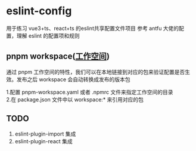 # eslint-config

用于练习 vue3+ts、react+ts 的eslint共享配置文件项目
参考 antfu 大佬的配置，理解 eslint 的配置项和规则

## pnpm workspace([工作空间](https://pnpm.io/zh/workspaces))

  通过 pnpm 工作空间的特性，我们可以在本地链接到对应的包来验证配置是否生效。发布之后 workspace 会自动转换成发布的版本包

  1.配置 pnpm-workspace.yaml 或者 .npmrc 文件来指定工作空间的目录</br>
  2.在 package.json 文件中以 workspace:* 来引用对应的包

## TODO

 1. eslint-plugin-import 集成
 2. eslint-plugin-react 集成
